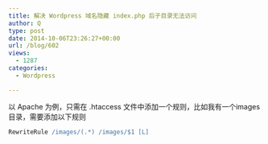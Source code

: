 ```yaml
---
title: 解决 Wordpress 域名隐藏 index.php 后子目录无法访问
author: Q
type: post
date: 2014-10-06T23:26:27+00:00
url: /blog/602
views:
  - 1287
categories:
  - Wordpress

---
```

以 Apache 为例，只需在 .htaccess 文件中添加一个规则，比如我有一个images目录，需要添加以下规则

```apache
RewriteRule /images/(.*) /images/$1 [L]
```